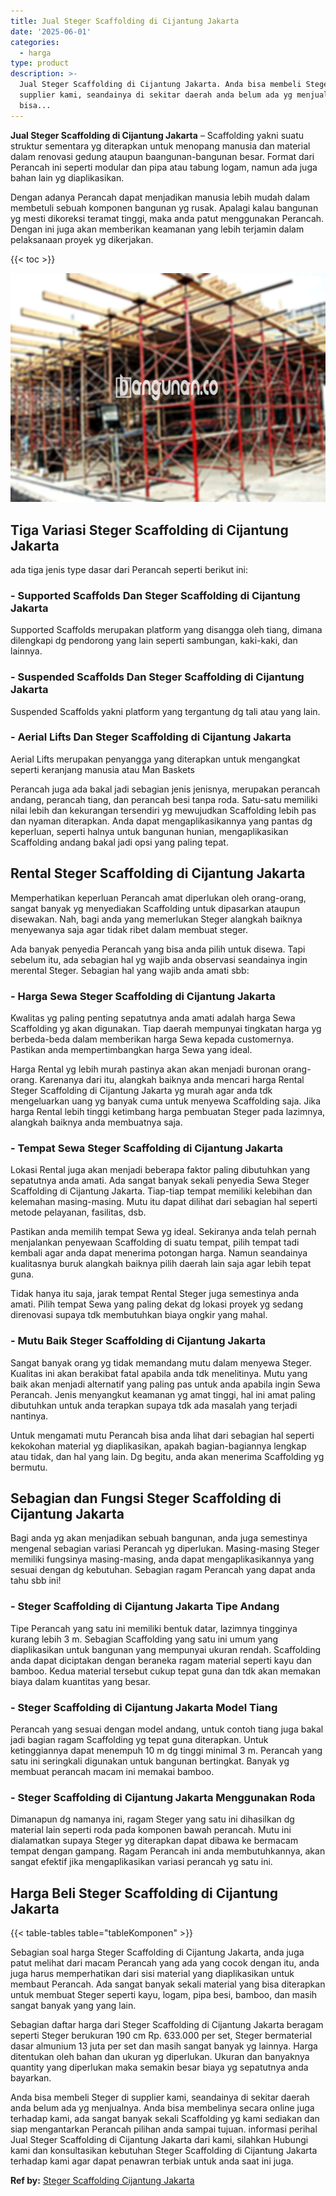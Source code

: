 ```yaml
---
title: Jual Steger Scaffolding di Cijantung Jakarta
date: '2025-06-01'
categories:
  - harga
type: product
description: >-
  Jual Steger Scaffolding di Cijantung Jakarta. Anda bisa membeli Steger di
  supplier kami, seandainya di sekitar daerah anda belum ada yg menjualnya. Anda
  bisa...
---
```


**Jual Steger Scaffolding di Cijantung Jakarta** – Scaffolding yakni suatu struktur sementara yg diterapkan untuk menopang manusia dan material dalam renovasi gedung ataupun baangunan-bangunan besar. Format dari Perancah ini seperti modular dan pipa atau tabung logam, namun ada juga bahan lain yg diaplikasikan.

Dengan adanya Perancah dapat menjadikan manusia lebih mudah dalam membetuli sebuah komponen bangunan yg rusak. Apalagi kalau bangunan yg mesti dikoreksi teramat tinggi, maka anda patut menggunakan Perancah. Dengan ini juga akan memberikan keamanan yang lebih terjamin dalam pelaksanaan proyek yg dikerjakan.

{{< toc >}}

![Jual Steger Scaffolding di Cijantung Jakarta](/images/sewa-scaffolding-steger-21.png)

## Tiga Variasi Steger Scaffolding di Cijantung Jakarta

ada tiga jenis type dasar dari Perancah seperti berikut ini:

### \- Supported Scaffolds Dan Steger Scaffolding di Cijantung Jakarta

Supported Scaffolds merupakan platform yang disangga oleh tiang, dimana dilengkapi dg pendorong yang lain seperti sambungan, kaki-kaki, dan lainnya.

### \- Suspended Scaffolds Dan Steger Scaffolding di Cijantung Jakarta

Suspended Scaffolds yakni platform yang tergantung dg tali atau yang lain.

### \- Aerial Lifts Dan Steger Scaffolding di Cijantung Jakarta

Aerial Lifts merupakan penyangga yang diterapkan untuk mengangkat seperti keranjang manusia atau Man Baskets

Perancah juga ada bakal jadi sebagian jenis jenisnya, merupakan perancah andang, perancah tiang, dan perancah besi tanpa roda. Satu-satu memiliki nilai lebih dan kekurangan tersendiri yg mewujudkan Scaffolding lebih pas dan nyaman diterapkan. Anda dapat mengaplikasikannya yang pantas dg keperluan, seperti halnya untuk bangunan hunian, mengaplikasikan Scaffolding andang bakal jadi opsi yang paling tepat.

## Rental Steger Scaffolding di Cijantung Jakarta

Memperhatikan keperluan Perancah amat diperlukan oleh orang-orang, sangat banyak yg menyediakan Scaffolding untuk dipasarkan ataupun disewakan. Nah, bagi anda yang memerlukan Steger alangkah baiknya menyewanya saja agar tidak ribet dalam membuat steger.

Ada banyak penyedia Perancah yang bisa anda pilih untuk disewa. Tapi sebelum itu, ada sebagian hal yg wajib anda observasi seandainya ingin merental Steger. Sebagian hal yang wajib anda amati sbb:

### \- Harga Sewa Steger Scaffolding di Cijantung Jakarta

Kwalitas yg paling penting sepatutnya anda amati adalah harga Sewa Scaffolding yg akan digunakan. Tiap daerah mempunyai tingkatan harga yg berbeda-beda dalam memberikan harga Sewa kepada customernya. Pastikan anda mempertimbangkan harga Sewa yang ideal.

Harga Rental yg lebih murah pastinya akan akan menjadi buronan orang-orang. Karenanya dari itu, alangkah baiknya anda mencari harga Rental Steger Scaffolding di Cijantung Jakarta yg murah agar anda tdk mengeluarkan uang yg banyak cuma untuk menyewa Scaffolding saja. Jika harga Rental lebih tinggi ketimbang harga pembuatan Steger pada lazimnya, alangkah baiknya anda membuatnya saja.

### \- Tempat Sewa Steger Scaffolding di Cijantung Jakarta

Lokasi Rental juga akan menjadi beberapa faktor paling dibutuhkan yang sepatutnya anda amati. Ada sangat banyak sekali penyedia Sewa Steger Scaffolding di Cijantung Jakarta. Tiap-tiap tempat memiliki kelebihan dan kelemahan masing-masing. Mutu itu dapat dilihat dari sebagian hal seperti metode pelayanan, fasilitas, dsb.

Pastikan anda memilih tempat Sewa yg ideal. Sekiranya anda telah pernah menjalankan penyewaan Scaffolding di suatu tempat, pilih tempat tadi kembali agar anda dapat menerima potongan harga. Namun seandainya kualitasnya buruk alangkah baiknya pilih daerah lain saja agar lebih tepat guna.

Tidak hanya itu saja, jarak tempat Rental Steger juga semestinya anda amati. Pilih tempat Sewa yang paling dekat dg lokasi proyek yg sedang direnovasi supaya tdk membutuhkan biaya ongkir yang mahal.

### \- Mutu Baik Steger Scaffolding di Cijantung Jakarta

Sangat banyak orang yg tidak memandang mutu dalam menyewa Steger. Kualitas ini akan berakibat fatal apabila anda tdk menelitinya. Mutu yang baik akan menjadi alternatif yang paling pas untuk anda apabila ingin Sewa Perancah. Jenis menyangkut keamanan yg amat tinggi, hal ini amat paling dibutuhkan untuk anda terapkan supaya tdk ada masalah yang terjadi nantinya.

Untuk mengamati mutu Perancah bisa anda lihat dari sebagian hal seperti kekokohan material yg diaplikasikan, apakah bagian-bagiannya lengkap atau tidak, dan hal yang lain. Dg begitu, anda akan menerima Scaffolding yg bermutu.

## Sebagian dan Fungsi Steger Scaffolding di Cijantung Jakarta

Bagi anda yg akan menjadikan sebuah bangunan, anda juga semestinya mengenal sebagian variasi Perancah yg diperlukan. Masing-masing Steger memiliki fungsinya masing-masing, anda dapat mengaplikasikannya yang sesuai dengan dg kebutuhan. Sebagian ragam Perancah yang dapat anda tahu sbb ini!

### \- Steger Scaffolding di Cijantung Jakarta Tipe Andang

Tipe Perancah yang satu ini memiliki bentuk datar, lazimnya tingginya kurang lebih 3 m. Sebagian Scaffolding yang satu ini umum yang diaplikasikan untuk bangunan yang mempunyai ukuran rendah. Scaffolding anda dapat diciptakan dengan beraneka ragam material seperti kayu dan bamboo. Kedua material tersebut cukup tepat guna dan tdk akan memakan biaya dalam kuantitas yang besar.

### \- Steger Scaffolding di Cijantung Jakarta Model Tiang

Perancah yang sesuai dengan model andang, untuk contoh tiang juga bakal jadi bagian ragam Scaffolding yg tepat guna diterapkan. Untuk ketinggiannya dapat menempuh 10 m dg tinggi minimal 3 m. Perancah yang satu ini seringkali digunakan untuk bangunan bertingkat. Banyak yg membuat perancah macam ini memakai bamboo.

### \- Steger Scaffolding di Cijantung Jakarta Menggunakan Roda

Dimanapun dg namanya ini, ragam Steger yang satu ini dihasilkan dg material lain seperti roda pada komponen bawah perancah. Mutu ini dialamatkan supaya Steger yg diterapkan dapat dibawa ke bermacam tempat dengan gampang. Ragam Perancah ini anda membutuhkannya, akan sangat efektif jika mengaplikasikan variasi perancah yg satu ini.

## Harga Beli Steger Scaffolding di Cijantung Jakarta

{{< table-tables table="tableKomponen" >}}

Sebagian soal harga Steger Scaffolding di Cijantung Jakarta, anda juga patut melihat dari macam Perancah yang ada yang cocok dengan itu, anda juga harus memperhatikan dari sisi material yang diaplikasikan untuk membaut Perancah. Ada sangat banyak sekali material yang bisa diterapkan untuk membuat Steger seperti kayu, logam, pipa besi, bamboo, dan masih sangat banyak yang yang lain.

Sebagian daftar harga dari Steger Scaffolding di Cijantung Jakarta beragam seperti Steger berukuran 190 cm Rp. 633.000 per set, Steger bermaterial dasar almunium 13 juta per set dan masih sangat banyak yg lainnya. Harga ditentukan oleh bahan dan ukuran yg diperlukan. Ukuran dan banyaknya quantity yang diperlukan maka semakin besar biaya yg sepatutnya anda bayarkan.

Anda bisa membeli Steger di supplier kami, seandainya di sekitar daerah anda belum ada yg menjualnya. Anda bisa membelinya secara online juga terhadap kami, ada sangat banyak sekali Scaffolding yg kami sediakan dan siap mengantarkan Perancah pilihan anda sampai tujuan. informasi perihal Jual Steger Scaffolding di Cijantung Jakarta dari kami, silahkan Hubungi kami dan konsultasikan kebutuhan Steger Scaffolding di Cijantung Jakarta terhadap kami agar dapat penawran terbiak untuk anda saat ini juga.

**Ref by:** [Steger Scaffolding Cijantung Jakarta](https://id.wikipedia.org/wiki/Steger)
